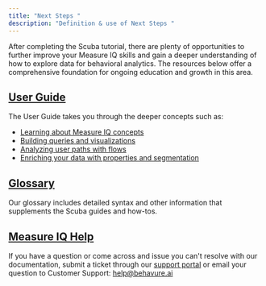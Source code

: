```yaml
---
title: "Next Steps "
description: "Definition & use of Next Steps "
---
```

After completing the Scuba tutorial, there are plenty of opportunities to further improve your Measure IQ skills and gain a deeper understanding of how to explore data for behavioral analytics. The resources below offer a comprehensive foundation for ongoing education and growth in this area.

## [User Guide](../../../measure_iq/measure-user-guides)

The User Guide takes you through the deeper concepts such as:

- [Learning about Measure IQ concepts](../../../measure_iq/measure-user-guides/learn-about-scuba-concepts)
- [Building queries and visualizations](../../../measure_iq/measure-user-guides/build-queries-and-visualizations)
- [Analyzing user paths with flows](../../../measure_iq/measure-user-guides/analyze-user-paths-with-flows)
- [Enriching your data with properties and segmentation](../../../measure_iq/measure-user-guides/enrich-your-data-with-properties)

## [Glossary](https://behavure.ai/docs/wiki/spaces/GLOSSARY)

Our glossary includes detailed syntax and other information that supplements the Scuba guides and how-tos.

## [Measure IQ Help](https://support.behavure.ai) 

If you have a question or come across and issue you can't resolve with our documentation, submit a ticket through our [support portal](https://support.behavure.ai) or email your question to Customer Support: [help@behavure.ai](mailto:help@behavure.ai)
